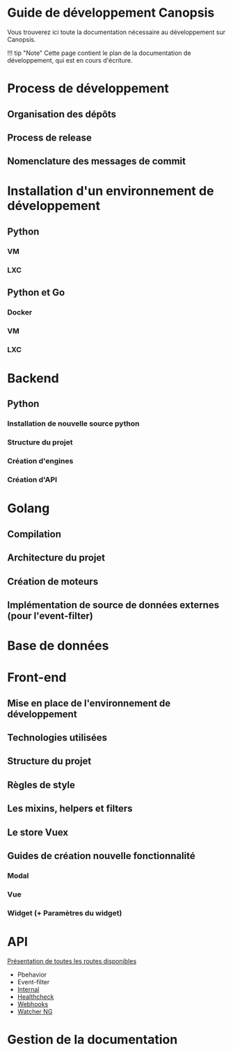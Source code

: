 # Guide de développement Canopsis

Vous trouverez ici toute la documentation nécessaire au développement sur Canopsis.

!!! tip "Note"
    Cette page contient le plan de la documentation de développement, qui est en cours d'écriture.

# Process de développement
## Organisation des dépôts
## Process de release
## Nomenclature des messages de commit
<!--  - specification des segments de canopsis (alerts, action, …) -->

# Installation d'un environnement de développement
## Python
### VM
### LXC
## Python et Go
### Docker
### VM
### LXC

# Backend
## Python
### Installation de nouvelle source python
### Structure du projet
<!--
  - organisation des packages
  - architecture à mettre en place : modele, adapter, api
-->
### Création d'engines
### Création d'API

# Golang
## Compilation
## Architecture du projet
## Création de moteurs
## Implémentation de source de données externes (pour l'event-filter)

# Base de données
<!--
## default_entities
### Présentation générale
### Présentation de la structure d'un document.
## periodical_alarms
### Présentation générale
### Présentation de la structure d'un document.
-->

# Front-end
## Mise en place de l'environnement de développement
## Technologies utilisées
## Structure du projet
## Règles de style
## Les mixins, helpers et filters
## Le store Vuex
## Guides de création nouvelle fonctionnalité
### Modal
### Vue
### Widget (+ Paramètres du widget)

# API

[Présentation de toutes les routes disponibles](API.md)

  * Pbehavior
  * Event-filter
  * [Internal](internal/api_internal.md)
  * [Healthcheck](healthcheck/api_v2_healthcheck.md)
  * [Webhooks](webhooks/api_v2_webhooks.md)
  * [Watcher NG](watcherng/api_v2_watcherng.md)

# Gestion de la documentation
